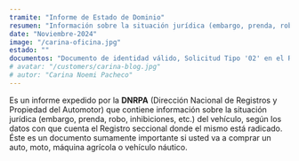 ```yaml
---
tramite: "Informe de Estado de Dominio"
resumen: "Información sobre la situación jurídica (embargo, prenda, robo, inhibiciones, etc.) del vehículo"
date: "Noviembre-2024"
image: "/carina-oficina.jpg"
estado: ""
documentos: "Documento de identidad válido, Solicitud Tipo '02' en el Registro de la Radicación, Formulario '57' en cualquier Registro Seccional, Formulario '58' en la Dirección Nacional"
# avatar: "/customers/carina-blog.jpg"
# autor: "Carina Noemi Pacheco"
---
```


Es un informe expedido por la **DNRPA** (Dirección Nacional de Registros y Propiedad del Automotor) que contiene información sobre la situación jurídica (embargo, prenda, robo, inhibiciones, etc.) del vehículo, según los datos con que cuenta el Registro seccional donde el mismo está radicado.  
Éste es un documento sumamente importante si usted va a comprar un auto, moto, máquina agrícola o vehículo náutico.